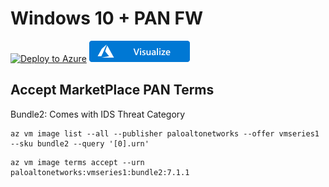 # Windows 10 + PAN FW

[![Deploy to Azure](https://aka.ms/deploytoazurebutton)](https://portal.azure.com/#create/Microsoft.Template/uri/https%3A%2F%2Fraw.githubusercontent.com%2Fhunters-forge%2FBlacksmith%2Fmaster%2Ftemplates%2Fazure%2FWin10-PAN-FW%2Fazuredeploy.json) [![Visualize](https://raw.githubusercontent.com/Azure/azure-quickstart-templates/master/1-CONTRIBUTION-GUIDE/images/visualizebutton.png)](http://armviz.io/#/?load=https%3A%2F%2Fraw.githubusercontent.com%2Fhunters-forge%2FBlacksmith%2Fmaster%2Ftemplates%2Fazure%2FWin10-PAN-FW%2Fazuredeploy.json)

## Accept MarketPlace PAN Terms

Bundle2: Comes with IDS Threat Category


```
az vm image list --all --publisher paloaltonetworks --offer vmseries1 --sku bundle2 --query '[0].urn'
```

```
az vm image terms accept --urn paloaltonetworks:vmseries1:bundle2:7.1.1
```